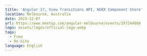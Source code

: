 ```yaml
---
title: 'Angular 17, View Transitions API, NGRX Component Store'
location: Melbourne, Australia
date: 2023-12-07
url: https://www.meetup.com/angular-melbourne/events/297244000
logo: assets/logos/official-logo.webp
tags:
  - Free
  - On-Site
language: English
---
```

